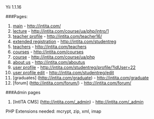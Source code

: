 Yii 1.1.16 <br/>

###Pages:
1. [main](http://intita.com/) - http://intita.com/ <br/>
2. [lecture](http://intita.com/course/ua/php/intro/1) - http://intita.com/course/ua/php/intro/1 <br/>
3. [teacher profile](http://intita.com/teacher16/) - http://intita.com/teacher16/ <br/>
4. [extended registration](http://intita.com/studentreg) - http://intita.com/studentreg<br/>
5. [teachers](http://intita.com/teachers) - http://intita.com/teachers <br/>
6. [courses](http://intita.com/courses) - http://intita.com/courses <br/>
7. [course](http://intita.com/course/ua/php) - http://intita.com/course/ua/php <br/>
8. [about us](http://intita.com/aboutus) - http://intita.com/aboutus  <br/>
9. [user profile](http://intita.com/studentreg/profile/?idUser=22) - http://intita.com/studentreg/profile/?idUser=22  <br/>
10. [user profile edit](http://intita.com/studentreg/edit) - http://intita.com/studentreg/edit  <br/>
11. [graduates] (http://intita.com/graduate) - http://intita.com/graduate <br />
12. [forum] (http://intita.com/forum/) - http://intita.com/forum/ <br />

###Admin pages
1. [IntITA CMS] (http://intita.com/_admin) - http://intita.com/_admin  <br/>

PHP Extensions needed: mcrypt, zip, xml, imap